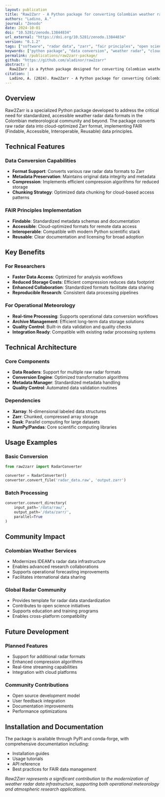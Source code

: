 ```yaml
---
layout: publication
title: "Raw2Zarr - A Python package for converting Colombian weather radar raw data into Zarr format"
authors: "Ladino, A."
journal: "Zenodo"
date: 2024-10-01
doi: "10.5281/zenodo.13844834"
url_external: "https://doi.org/10.5281/zenodo.13844834"
version: "0.1.2"
tags: ["software", "radar data", "zarr", "fair principles", "open science"]
keywords: ["python package", "data conversion", "weather radar", "cloud-optimized", "zarr format"]
permalink: /publications/raw2zarr-package/
github: "https://github.com/aladinor/raw2zarr"
abstract: |
  Raw2Zarr is a Python package designed for converting Colombian weather radar raw data into Zarr format, following FAIR principles for improved accessibility and usability within the global research community. The package addresses the need for standardized, cloud-optimized radar data formats.
citation: |
  Ladino, A. (2024). Raw2Zarr - A Python package for converting Colombian weather radar raw data into Zarr format, following FAIR principles for improved accessibility and usability within the global research community. (0.1.2). Zenodo. https://doi.org/10.5281/zenodo.13844834
---
```


## Overview

Raw2Zarr is a specialized Python package developed to address the critical need for standardized, accessible weather radar data formats in the Colombian meteorological community and beyond. The package converts raw radar data into cloud-optimized Zarr format, implementing FAIR (Findable, Accessible, Interoperable, Reusable) data principles.

## Technical Features

### Data Conversion Capabilities
- **Format Support**: Converts various raw radar data formats to Zarr
- **Metadata Preservation**: Maintains original data integrity and metadata
- **Compression**: Implements efficient compression algorithms for reduced storage
- **Chunking Strategy**: Optimized data chunking for cloud-based access patterns

### FAIR Principles Implementation
- **Findable**: Standardized metadata schemas and documentation
- **Accessible**: Cloud-optimized formats for remote data access
- **Interoperable**: Compatible with modern Python scientific stack
- **Reusable**: Clear documentation and licensing for broad adoption

## Key Benefits

### For Researchers
- **Faster Data Access**: Optimized for analysis workflows
- **Reduced Storage Costs**: Efficient compression reduces data footprint
- **Enhanced Collaboration**: Standardized formats facilitate data sharing
- **Reproducible Research**: Consistent data processing pipelines

### For Operational Meteorology
- **Real-time Processing**: Supports operational data conversion workflows
- **Archive Management**: Efficient long-term data storage solutions
- **Quality Control**: Built-in data validation and quality checks
- **Integration Ready**: Compatible with existing radar processing systems

## Technical Architecture

### Core Components
- **Data Readers**: Support for multiple raw radar formats
- **Conversion Engine**: Optimized transformation algorithms
- **Metadata Manager**: Standardized metadata handling
- **Quality Control**: Automated data validation routines

### Dependencies
- **Xarray**: N-dimensional labeled data structures
- **Zarr**: Chunked, compressed array storage
- **Dask**: Parallel computing for large datasets
- **NumPy/Pandas**: Core scientific computing libraries

## Usage Examples

### Basic Conversion
```python
from raw2zarr import RadarConverter

converter = RadarConverter()
converter.convert_file('radar_data.raw', 'output.zarr')
```

### Batch Processing
```python
converter.convert_directory(
    input_path='/data/raw/',
    output_path='/data/zarr/',
    parallel=True
)
```

## Community Impact

### Colombian Weather Services
- Modernizes IDEAM's radar data infrastructure
- Enables advanced research collaborations
- Supports operational forecasting improvements
- Facilitates international data sharing

### Global Radar Community
- Provides template for radar data standardization
- Contributes to open science initiatives
- Supports education and training programs
- Enables cross-platform compatibility

## Future Development

### Planned Features
- Support for additional radar formats
- Enhanced compression algorithms
- Real-time streaming capabilities
- Integration with cloud platforms

### Community Contributions
- Open source development model
- User feedback integration
- Documentation improvements
- Performance optimizations

## Installation and Documentation

The package is available through PyPI and conda-forge, with comprehensive documentation including:
- Installation guides
- Usage tutorials
- API reference
- Best practices for FAIR data management

*Raw2Zarr represents a significant contribution to the modernization of weather radar data infrastructure, supporting both operational meteorology and atmospheric research applications.*
